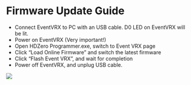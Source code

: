 # Firmware Update Guide

* Connect EventVRX to PC with an USB cable. D0 LED on EventVRX will be lit.
* Power on EventVRX (Very important!)
* Open HDZero Programmer.exe, switch to Event VRX page
* Click “Load Online Firmware” and switch the latest firmware
* Click “Flash Event VRX”, and wait for completion
* Power off EventVRX, and unplug USB cable.

<img src="/eventmedia/image5.png" id="image5">